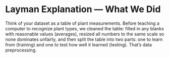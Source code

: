 # Layman Explanation — What We Did

Think of your dataset as a table of plant measurements. Before teaching a computer to recognize plant types,
we cleaned the table: filled in any blanks with reasonable values (averages), resized all numbers to the same
scale so none dominates unfairly, and then split the table into two parts: one to learn from (training) and
one to test how well it learned (testing). That’s data preprocessing.